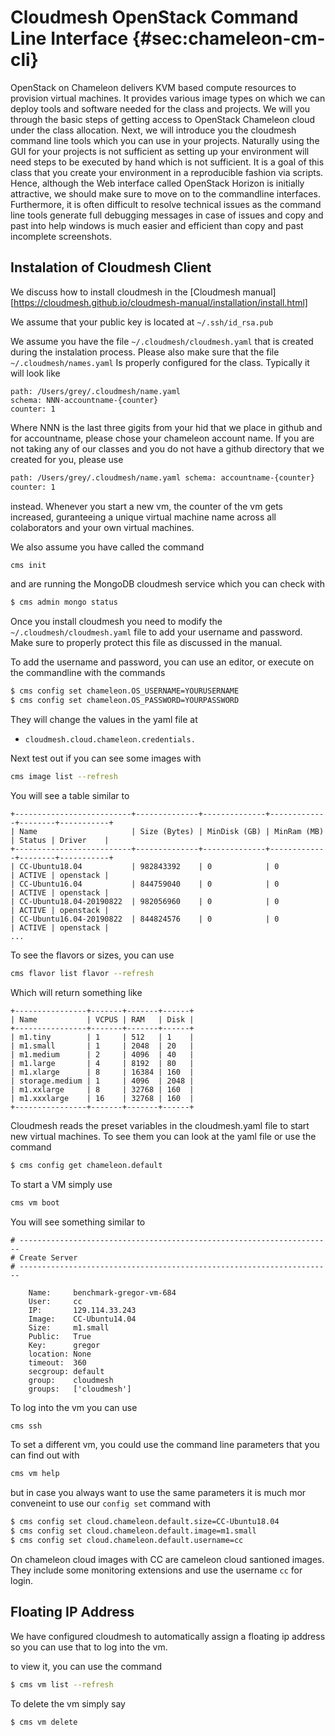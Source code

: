 # Cloudmesh OpenStack Command Line Interface {#sec:chameleon-cm-cli}

OpenStack on Chameleon delivers KVM based compute resources to provision
virtual machines. It provides various image types on which we can deploy
tools and software needed for the class and projects. We will you
through the basic steps of getting access to OpenStack Chameleon cloud
under the class allocation. Next, we will introduce you the cloudmesh 
command line tools which you can use in your projects. Naturally using the GUI
for your projects is not sufficient as setting up your environment will
need steps to be executed by hand which is not sufficient. It is a goal
of this class that you create your environment in a reproducible
fashion via scripts. Hence, although the Web interface called OpenStack
Horizon is initially attractive, we should make sure to move on to the
commandline interfaces. Furthermore, it is often difficult to resolve
technical issues as the command line tools generate full debugging
messages in case of issues and copy and past into help windows is much
easier and efficient than copy and past incomplete screenshots.

## Instalation of Cloudmesh Client

We discuss how to install cloudmesh in the [Cloudmesh manual][https://cloudmesh.github.io/cloudmesh-manual/installation/install.html]

We assume that your public key is located at `~/.ssh/id_rsa.pub` 

We assume you have the file `~/.cloudmesh/cloudmesh.yaml` that is
created during the instalation process. Please also make sure that the
file `~/.cloudmesh/names.yaml` Is properly configured for the class.
Typically it will look like

```
path: /Users/grey/.cloudmesh/name.yaml
schema: NNN-accountname-{counter}
counter: 1
```

Where NNN is the last three gigits from your hid that we place in github
and for accountname, please chose your chameleon account name. If you
are not taking any of our classes and you do not have a github directory
that we created for you, please use

```bash
path: /Users/grey/.cloudmesh/name.yaml schema: accountname-{counter}
counter: 1
```

instead. Whenever you start a new vm, the counter of the
vm gets increased, guranteeing a unique virtual machine name across all
colaborators and your own virtual machines.

We also assume you have called the command 

```bash
cms init
```

and are running the MongoDB cloudmesh service which you can check with


```bash
$ cms admin mongo status
```

Once you install cloudmesh you need to modify the
`~/.cloudmesh/cloudmesh.yaml` file to add your username and password.
Make sure to properly protect this file as discussed in the manual.

To add the username and password, you can use an editor, or execute on
the commandline with the commands

```bash
$ cms config set chameleon.OS_USERNAME=YOURUSERNAME
$ cms config set chameleon.OS_PASSWORD=YOURPASSWORD
```

They will change the values in the yaml file at

* `cloudmesh.cloud.chameleon.credentials.`


Next test out if you can see some images with 

```bash
cms image list --refresh
```

You will see a table similar to 

```
+--------------------------+--------------+--------------+-------------+--------+-----------+
| Name                     | Size (Bytes) | MinDisk (GB) | MinRam (MB) | Status | Driver    |
+--------------------------+--------------+--------------+-------------+--------+-----------+
| CC-Ubuntu18.04           | 982843392    | 0            | 0           | ACTIVE | openstack |
| CC-Ubuntu16.04           | 844759040    | 0            | 0           | ACTIVE | openstack |
| CC-Ubuntu18.04-20190822  | 982056960    | 0            | 0           | ACTIVE | openstack |
| CC-Ubuntu16.04-20190822  | 844824576    | 0            | 0           | ACTIVE | openstack |
...
```

To see the flavors or sizes, you can use


```bash
cms flavor list flavor --refresh
```

Which will return something like 

```
+----------------+-------+-------+------+
| Name           | VCPUS | RAM   | Disk |
+----------------+-------+-------+------+
| m1.tiny        | 1     | 512   | 1    |
| m1.small       | 1     | 2048  | 20   |
| m1.medium      | 2     | 4096  | 40   |
| m1.large       | 4     | 8192  | 80   |
| m1.xlarge      | 8     | 16384 | 160  |
| storage.medium | 1     | 4096  | 2048 |
| m1.xxlarge     | 8     | 32768 | 160  |
| m1.xxxlarge    | 16    | 32768 | 160  |
+----------------+-------+-------+------+
```

Cloudmesh reads the preset variables in the cloudmesh.yaml file to start
new virtual machines. To see them you can look at the yaml file or use the command


```bash
$ cms config get chameleon.default
```

To start a VM simply use

```bash
cms vm boot
```

You will see something similar to

```
# ----------------------------------------------------------------------
# Create Server
# ----------------------------------------------------------------------

    Name:     benchmark-gregor-vm-684
    User:     cc
    IP:       129.114.33.243
    Image:    CC-Ubuntu14.04
    Size:     m1.small
    Public:   True
    Key:      gregor
    location: None
    timeout:  360
    secgroup: default
    group:    cloudmesh
    groups:   ['cloudmesh']
```


To log into the vm you can use 

```bash
cms ssh
```

To set a different vm, you could use the command line parameters that you can find out with 

```bash
cms vm help
```

but in case you always want to use the same parameters it is much mor
conveneint to use our `config set` command with

```bash
$ cms config set cloud.chameleon.default.size=CC-Ubuntu18.04
$ cms config set cloud.chameleon.default.image=m1.small
$ cms config set cloud.chameleon.default.username=cc
```

On chameleon cloud images with CC are cameleon cloud santioned images.
They include some monitoring extensions and use the username `cc` for
login.



## Floating IP Address

We have configured cloudmesh to automatically assign a floating ip
address so you can use that to log into the vm.

to view it, you can use the command

```bash
$ cms vm list --refresh
```

To delete the vm simply say 

```bash
$ cms vm delete
```

